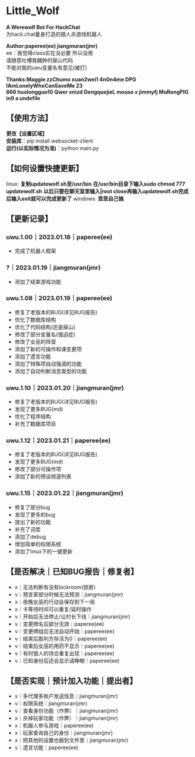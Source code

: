 # Little_Wolf

**A Werewolf Bot For HackChat**  
为hack.chat量身打造的狼人杀游戏机器人

**Author:paperee(ee) jiangmuran(jmr)**  
ee：我觉得class实在没必要 所以没用  
请随意吐槽我臃肿的屎山代码  
不能对我的uwu变量名有意见(被打)

**Thanks:Maggie zzChumo xuan2wei1 4n0n4me DPG IAmLonelyWhoCanSaveMe 23**  
**666 huolongguo10 Qwer xmzd DengquejieL mouse x jimmyfj MuRongPIG in9 a undefile**  

## 【使用方法】
**更改【设置区域】**  
**安装库**：pip install websocket-client  
**运行(以实际情况为准)**：python main.py

## 【如何设置快捷更新】
linux:
**复制updatewolf.sh至/usr/bin**
**在/usr/bin目录下输入sudo chmod 777 updatewolf.sh**
**以后只要在聊天室里输入|root close再输入updatewolf.sh完成后输入exit就可以完成更新了**
windows:
**乖乖自己搞**



## 【更新记录】
### uwu.1.00｜2023.01.18｜paperee(ee)
- 完成了机器人框架

### ?｜2023.01.19｜jiangmuran(jmr)
- 添加了结束游戏功能

### uwu.1.08｜2023.01.19｜paperee(ee)
- 修复了老版本的BUG(详见BUG报告)
- 优化了数据库结构
- 优化了代码结构(还是屎山)
- 修改了部分变量名(强迫症)
- 修改了女巫的阵营
- 添加了新的可操作和课变更项
- 添加了遗言功能
- 添加了特殊项自动强调的功能
- 添加了自动判断消息类型的功能

### uwu.1.10｜2023.01.20｜jiangmuran(jmr)
- 修复了老版本的BUG(详见BUG报告)
- 发现了更多BUG(md)
- 优化了程序结构
- 补充了数据库项目

### uwu.1.12｜2023.01.21｜paperee(ee)
- 修复了老版本的BUG(详见BUG报告)
- 发现了更多BUG(md)
- 修改了部分可操作项
- 添加了新的预设频道列表

### uwu.1.15｜2023.01.22｜jiangmuran(jmr)
- 修复了部分bug
- 发现了更多的bug
- 提出了新的功能
- 补充了词库
- 添加了debug
- 增加简单的权限系统
- 添加了linux下的一键更新

## 【是否解决｜已知BUG报告｜修复者】
- x｜无法判断有没有lockroom(锁房)
- v｜预言家部分时候无法预测｜jiangmuran(jmr)
- x｜夜晚女巫的行动会保存到下一局
- x｜卡等待时间可以重复/延时操作
- v｜开始后无法停止/让村长下线｜jiangmuran(jmr)
- v｜变更牌名后部分无效｜paperee(ee)
- v｜变更牌组后无法自动开始｜paperee(ee)
- v｜结束后胜利方存活为0｜paperee(ee)
- v｜结束后女巫的用药不显示｜paperee(ee)
- v｜有时狼人的场合重复出现｜paperee(ee)
- v｜已知身份后还会显示请睁眼｜paperee(ee)

## 【是否实现｜预计加入功能｜提出者】
- x｜多代理多账户发送信息｜jiangmuran(jmr)
- v｜权限系统｜jiangmuran(jmr)
- v｜查看身份功能（作弊）｜jiangmuran(jmr)
- x｜杀掉玩家功能（作弊）｜jiangmuran(jmr)
- x｜机器人参与游戏｜paperee(ee)
- x｜玩家查询自己的身份｜jiangmuran(jmr)
- x｜把其他的设置也搬到文件里｜jiangmuran(jmr)
- v｜遗言功能｜paperee(ee)
